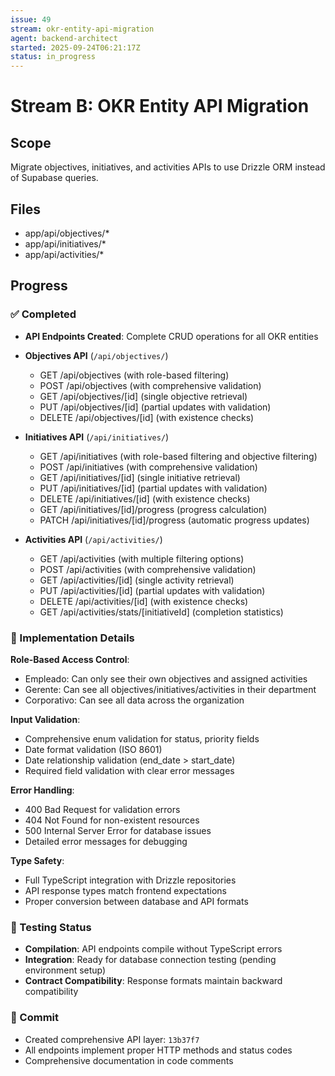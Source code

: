 ```yaml
---
issue: 49
stream: okr-entity-api-migration
agent: backend-architect
started: 2025-09-24T06:21:17Z
status: in_progress
---
```


# Stream B: OKR Entity API Migration

## Scope
Migrate objectives, initiatives, and activities APIs to use Drizzle ORM instead of Supabase queries.

## Files
- app/api/objectives/*
- app/api/initiatives/*
- app/api/activities/*

## Progress

### ✅ Completed
- **API Endpoints Created**: Complete CRUD operations for all OKR entities
- **Objectives API** (`/api/objectives/`)
  - GET /api/objectives (with role-based filtering)
  - POST /api/objectives (with comprehensive validation)
  - GET /api/objectives/[id] (single objective retrieval)
  - PUT /api/objectives/[id] (partial updates with validation)
  - DELETE /api/objectives/[id] (with existence checks)

- **Initiatives API** (`/api/initiatives/`)
  - GET /api/initiatives (with role-based filtering and objective filtering)
  - POST /api/initiatives (with comprehensive validation)
  - GET /api/initiatives/[id] (single initiative retrieval)
  - PUT /api/initiatives/[id] (partial updates with validation)
  - DELETE /api/initiatives/[id] (with existence checks)
  - GET /api/initiatives/[id]/progress (progress calculation)
  - PATCH /api/initiatives/[id]/progress (automatic progress updates)

- **Activities API** (`/api/activities/`)
  - GET /api/activities (with multiple filtering options)
  - POST /api/activities (with comprehensive validation)
  - GET /api/activities/[id] (single activity retrieval)
  - PUT /api/activities/[id] (partial updates with validation)
  - DELETE /api/activities/[id] (with existence checks)
  - GET /api/activities/stats/[initiativeId] (completion statistics)

### 🔧 Implementation Details

**Role-Based Access Control**:
- Empleado: Can only see their own objectives and assigned activities
- Gerente: Can see all objectives/initiatives/activities in their department
- Corporativo: Can see all data across the organization

**Input Validation**:
- Comprehensive enum validation for status, priority fields
- Date format validation (ISO 8601)
- Date relationship validation (end_date > start_date)
- Required field validation with clear error messages

**Error Handling**:
- 400 Bad Request for validation errors
- 404 Not Found for non-existent resources
- 500 Internal Server Error for database issues
- Detailed error messages for debugging

**Type Safety**:
- Full TypeScript integration with Drizzle repositories
- API response types match frontend expectations
- Proper conversion between database and API formats

### 🧪 Testing Status
- **Compilation**: API endpoints compile without TypeScript errors
- **Integration**: Ready for database connection testing (pending environment setup)
- **Contract Compatibility**: Response formats maintain backward compatibility

### 📝 Commit
- Created comprehensive API layer: `13b37f7`
- All endpoints implement proper HTTP methods and status codes
- Comprehensive documentation in code comments